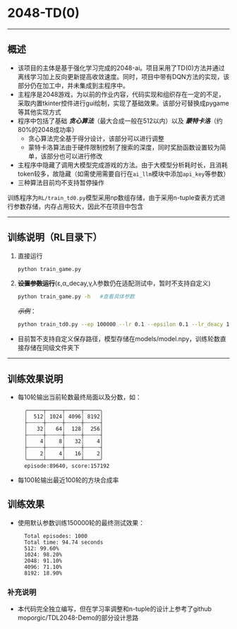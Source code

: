 # 2048-TD(0)
___
## 概述
- 该项目的主体是基于强化学习完成的2048-ai。项目采用了TD(0)方法并通过离线学习加上反向更新提高收敛速度。同时，项目中带有DQN方法的实现，该部分仍在加工中，并未集成到主程序中。
- 主程序是2048游戏，为以前的作业内容，代码实现和组织存在一定的不足，采取内置tkinter控件进行gui绘制，实现了基础效果。该部分可替换成pygame等其他实现方式
- 程序中包括了基础  ***贪心算法***（最大合成一般在512以内）以及 ***蒙特卡洛***（约80%的2048成功率）
  - 贪心算法完全基于得分设计，该部分可以进行调整
  - 蒙特卡洛算法由于硬件限制控制了搜索的深度，同时奖励函数设置较为简单，该部分也可以进行修改
- 主程序中隐藏了调用大模型完成游戏的方法。由于大模型分析耗时长，且消耗token较多，故隐藏（如需使用需要自行在`ai_llm`模块中添加`api_key`等参数）
- 三种算法目前均不支持暂停操作
  
训练程序为`RL/train_td0.py`模型采用np数组存储，由于采用n-tuple查表方式进行参数存储，内存占用较大，因此不在项目中包含
___
## 训练说明（RL目录下）
1. 直接运行
    ```bash 
    python train_game.py
    ```
2. **~~设置参数运行~~**(ε,α_decay,γ,λ参数仍在适配测试中，暂时不支持自定义)
    ```bash
    python train_game.py -h   #查看具体参数
    ```
   *~~示例~~*：
    ```bash
   python train_td0.py --ep 100000 --lr 0.1 --epsilon 0.1 --lr_deacy 1 --g 0.97 --lam 0.95 --s 15
    ```
- 目前暂不支持自定义保存路径，模型存储在models/model.npy，训练轮数直接存储在同级文件夹下
___
## 训练效果说明
- 每10轮输出当前轮数最终局面以及分数，如：
  ```
    ╭─────┬─────┬─────┬─────╮
    │  512┊ 1024┊ 4096┊ 8192│
    ├┄┄┄┄┄┼┄┄┄┄┄┼┄┄┄┄┄┼┄┄┄┄┄┤
    │   32┊   64┊  128┊  256│
    ├┄┄┄┄┄┼┄┄┄┄┄┼┄┄┄┄┄┼┄┄┄┄┄┤
    │    4┊    8┊   32┊    4│
    ├┄┄┄┄┄┼┄┄┄┄┄┼┄┄┄┄┄┼┄┄┄┄┄┤
    │    2┊    4┊   16┊    2│
    ╰─────┴─────┴─────┴─────╯
    episode:89640, score:157192
  ```
- 每100轮输出最近100轮的方块合成率

## 训练效果
- 使用默认参数训练150000轮的最终测试效果：
  ```
    Total episodes: 1000
    Total time: 94.74 seconds
    512: 99.60%
    1024: 98.20%
    2048: 91.10%
    4096: 71.10%
    8192: 18.90%
  ```
  
### 补充说明
- 本代码完全独立编写，但在学习率调整和n-tuple的设计上参考了github moporgic/TDL2048-Demo的部分设计思路